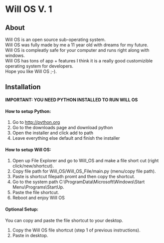 # Will OS V. 1

## About
Will OS is an open source sub-operating system.<br/>
Will OS was fully made by me a 11 year old with dreams for my future.<br/>
Will OS is compleatly safe for your computer and runs right along with windows.<br/>
Will OS has tons of app + features I think it is a really good customizible operating system for developers.<br/>
Hope you like Will OS ;-).<br/>

## Installation

#### IMPORTANT: YOU NEED PYTHON INSTALLED TO RUN WILL OS

#### How to setup Python:
1. Go to http://python.org
2. Go to the downloads page and download python
3. Open the installer and click add to path
4. Leave everything else default and finish the installer

#### How to setup Will OS:
1. Open up File Explorer and go to Will_OS and make a file short cut (right click/new/shortcut).
2. Copy file path for Will_OS/Will_OS_File/main.py (menu/copy file path).
3. Paste is shortcut filepath promt and then copy the shortcut.
2. Go to the system path C:\ProgramData\Microsoft\Windows\Start Menu\Programs\StartUp.
3. Paste the file shortcut.
4. Reboot and enjoy Will OS

#### Optional Setup:
You can copy and paste the file shortcut to your desktop.
1. Copy the Will OS file shortcut (step 1 of previous instructions).
2. Paste in desktop.

